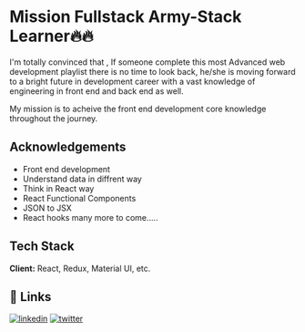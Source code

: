 
# Mission Fullstack Army-Stack Learner🔥🔥

I'm totally convinced that , If someone complete this most Advanced web development playlist there is no time to look back, he/she is moving forward to a bright future in development career with a vast knowledge of engineering in front end and back end as well. 

My mission is to acheive the front end development core knowledge throughout the journey.


## Acknowledgements

 - Front end development
 - Understand data in diffrent way
 - Think in  React way
 - React Functional Components
 - JSON to JSX
 - React hooks
 many more to come.....

## Tech Stack

**Client:** React, Redux, Material UI, etc.



## 🔗 Links

[![linkedin](https://img.shields.io/badge/linkedin-0A66C2?style=for-the-badge&logo=linkedin&logoColor=white)](https://www.linkedin.com/in/kamrul-shantow/)
[![twitter](https://img.shields.io/badge/twitter-1DA1F2?style=for-the-badge&logo=twitter&logoColor=white)](https://twitter.com/kamrul_cr7)

